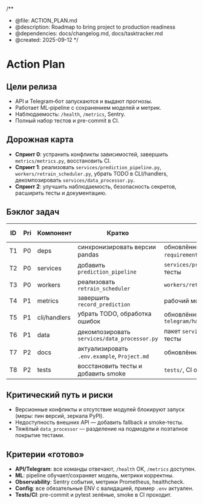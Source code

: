 /**
 * @file: ACTION_PLAN.md
 * @description: Roadmap to bring project to production readiness
 * @dependencies: docs/changelog.md, docs/tasktracker.md
 * @created: 2025-09-12
 */

# Action Plan

## Цели релиза
- API и Telegram‑бот запускаются и выдают прогнозы.
- Работает ML‑pipeline с сохранением моделей и метрик.
- Наблюдаемость: `/health`, `/metrics`, Sentry.
- Полный набор тестов и pre-commit в CI.

## Дорожная карта
- **Спринт 0**: устранить конфликты зависимостей, завершить `metrics/metrics.py`, восстановить CI.
- **Спринт 1**: реализовать `services/prediction_pipeline.py`, `workers/retrain_scheduler.py`, убрать TODO в CLI/handlers, декомпозировать `services/data_processor.py`.
- **Спринт 2**: улучшить наблюдаемость, безопасность секретов, расширить тесты и документацию.

## Бэклог задач
| ID | Pri | Компонент | Кратко | Артефакт | Оценка (ч) | Зависимости |
| --- | --- | --- | --- | --- | --- | --- |
| T1 | P0 | deps | синхронизировать версии pandas | обновлённый `requirements.txt`/`constraints.txt` | 2 | – |
| T2 | P0 | services | добавить `prediction_pipeline` | `services/prediction_pipeline.py`, тесты | 8 | T1 |
| T3 | P0 | workers | реализовать `retrain_scheduler` | `workers/retrain_scheduler.py` | 6 | T1 |
| T4 | P1 | metrics | завершить `record_prediction` | рабочий модуль метрик + тест | 4 | T1 |
| T5 | P1 | cli/handlers | убрать TODO, обработка ошибок | обновлённые `app/cli.py`, `telegram/handlers/*` | 5 | – |
| T6 | P1 | data | декомпозировать `services/data_processor.py` | пакет `services/data_processor/*`, тесты | 12 | T1 |
| T7 | P2 | docs | актуализировать `.env.example`, `Project.md` | обновлённая документация | 3 | – |
| T8 | P2 | tests | восстановить тесты и добавить smoke | `tests/`, CI отчёт | 10 | T1 |

## Критический путь и риски
- Версионные конфликты и отсутствие модулей блокируют запуск (меры: пин версий, зеркала PyPI).
- Недоступность внешних API — добавить fallback и smoke‑тесты.
- Тяжёлый `data_processor` — разделение на подмодули и поэтапное покрытие тестами.

## Критерии «готово»
- **API/Telegram**: все команды отвечают, `/health` OK, `/metrics` доступен.
- **ML**: pipeline обучает/сохраняет модель, метрики корректны.
- **Observability**: Sentry события, метрики Prometheus, healthcheck.
- **Config**: все обязательные ENV с валидацией, пример `.env` актуален.
- **Tests/CI**: pre-commit и pytest зелёные, smoke в CI проходит.

